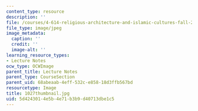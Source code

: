 ```yaml
---
content_type: resource
description: ''
file: /courses/4-614-religious-architecture-and-islamic-cultures-fall-2002/5d4243014e5b4e71b3b9d40713dbe1c5_1027thumbnail.jpg
file_type: image/jpeg
image_metadata:
  caption: ''
  credit: ''
  image-alt: ''
learning_resource_types:
- Lecture Notes
ocw_type: OCWImage
parent_title: Lecture Notes
parent_type: CourseSection
parent_uid: 68abeaab-4eff-532c-e858-18d3ffb567bd
resourcetype: Image
title: 1027thumbnail.jpg
uid: 5d424301-4e5b-4e71-b3b9-d40713dbe1c5
---
```

